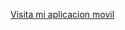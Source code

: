 [Visita mi aplicacion movil](https://9000-firebase-studio-1748633424398.cluster-m7tpz3bmgjgoqrktlvd4ykrc2m.cloudworkstations.dev)
